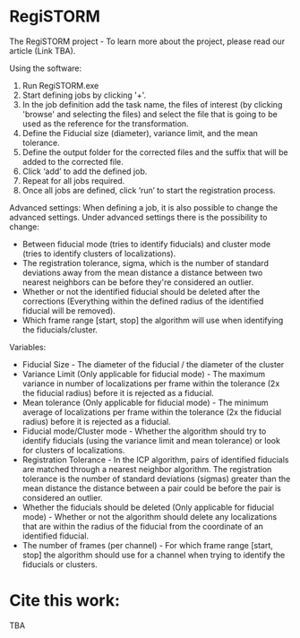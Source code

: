 # RegiSTORM
The RegiSTORM project - To learn more about the project, please read our article (Link TBA).

Using the software: 
1. Run RegiSTORM.exe
2. Start defining jobs by clicking '+'.
3. In the job definition add the task name, the files of interest (by clicking 'browse' and selecting the files) and select the file that is going to be used as the reference for the transformation.
5. Define the Fiducial size (diameter), variance limit, and the mean tolerance. 
6. Define the output folder for the corrected files and the suffix that will be added to the corrected file.
7. Click ‘add’ to add the defined job.
8. Repeat for all jobs required. 
9. Once all jobs are defined, click ‘run’ to start the registration process.

Advanced settings: When defining a job, it is also possible to change the advanced settings. Under advanced settings there is the possibility to change:
- Between fiducial mode (tries to identify fiducials) and cluster mode (tries to identify clusters of localizations). 
- The registration tolerance, sigma, which is the number of standard deviations away from the mean distance a distance between two nearest neighbors can be before they're considered an outlier. 
- Whether or not the identified fiducial should be deleted after the corrections (Everything within the defined radius of the identified fiducial will be removed).
- Which frame range [start, stop] the algorithm will use when identifying the fiducials/cluster.

Variables: 
- Fiducial Size - The diameter of the fiducial / the diameter of the cluster
- Variance Limit (Only applicable for fiducial mode) - The maximum variance in number of localizations per frame within the tolerance (2x the fiducial radius) before it is rejected as a fiducial.
- Mean tolerance (Only applicable for fiducial mode) - The minimum average of localizations  per frame within the tolerance (2x the fiducial radius) before it is rejected as a fiducial.
- Fiducial mode/Cluster mode - Whether the algorithm should try to identify fiducials (using the variance limit and mean tolerance) or look for clusters of localizations. 
- Registration Tolerance - In the ICP algorithm, pairs of identified fiducials are matched through a nearest neighbor algorithm. The registration tolerance is the number of standard deviations (sigmas) greater than the mean distance the distance between a pair could be before the pair is considered an outlier. 
- Whether the fiducials should be deleted (Only applicable for fiducial mode) - Whether or not the algorithm should delete any localizations that are within the radius of the fiducial from the coordinate of an identified fiducial. 
- The number of frames (per channel) - For which frame range [start, stop] the algorithm should use for a channel when trying to identify the fiducials or clusters.


# Cite this work: 
TBA
